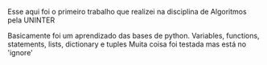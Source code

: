 Esse aqui foi o primeiro trabalho que realizei na disciplina de Algoritmos pela UNINTER

Basicamente foi um aprendizado das bases de python.
  Variables, functions, statements, lists, dictionary e tuples
Muita coisa foi testada mas está no 'ignore'
